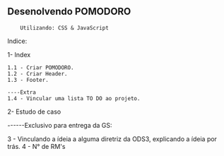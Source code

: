 ## Desenolvendo POMODORO 

        Utilizando: CSS & JavaScript 

Indice: 

1- Index

    1.1 - Criar POMODORO.
    1.2 - Criar Header. 
    1.3 - Footer.

    ----Extra 
    1.4 - Vincular uma lista TO DO ao projeto.
2- Estudo de caso 

------Exclusivo para entrega da GS:

3 - Vinculando a ídeia a alguma diretriz da ODS3, explicando a ídeia por trás. 
4 - N° de RM's 